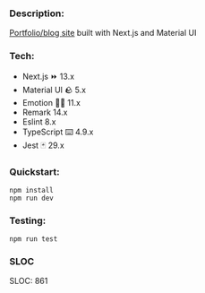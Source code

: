 ### Description:

[Portfolio/blog site](https://adnjoo.com) built with Next.js and Material UI

### Tech:

- Next.js ⏩ 13.x
- Material UI 🪨 5.x
- Emotion 👩‍🎤 11.x
- Remark 14.x
- Eslint 8.x
- TypeScript ⌨️ 4.9.x
- Jest 🃏 29.x

### Quickstart:

```
npm install
npm run dev
```

### Testing:
```
npm run test
```

### SLOC

SLOC: 861